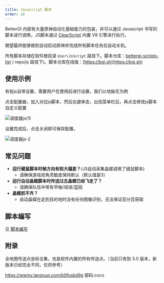 ```yaml
---
title: Javascript 脚本
order: 10
---
```


BetterGI 内部有大量原神自动化基础能力的包装，并可以通过 Javascript 书写的脚本进行调用，JS脚本通过 [ClearScript](https://github.com/microsoft/ClearScript) 内置 V8 引擎进行执行。

期望最终能够做到自动启动原神并完成所有脚本任务后自动关机。

所有脚本存储在软件根目录 `User\JsScript` 路径下。脚本仓库：[bettergi-scripts-list](https://github.com/babalae/bettergi-scripts-list) ( repo/js 路径下)。脚本仓库在线版：[https://bgi.sh](https://bgi.sh)

## 使用示例

有些js自带设置，需要用户在使用前进行设置，我们以地脉花为例

点击配置器，加入对应js脚本，然后右键单击，出现菜单栏后，再点击修改js脚本自定义配置

![调度器js(1)](https://github.com/user-attachments/assets/d96777a1-f5be-4551-a592-8c2e76d80ba3)

设置完成后，点击关闭即可保存配置。

![调度器js-2](https://github.com/user-attachments/assets/5eea7b6a-bd56-4fa2-a94f-fd43fcd9d3a2)

## 常见问题

* **运行键鼠脚本时候方向有较大偏差？**(JS自动采集晶蝶调用了键鼠脚本)
  * 请确保游戏视角灵敏度保持默认（默认值是3）
* **运行自动晶蝶脚本时传送过去晶蝶已经飞走了？**
  * 请确保队伍中带有早柚/瑶瑶/蓝砚
* **晶蝶抓不齐？**
  * 自动晶蝶在走到目的地时没有任何图像识别，无法保证百分百获取

## 脚本编写

见 [脚本编写](/dev/js/create.html)


## 附录

全地图传送点坐标合集，也是软件内置的所有传送点。（当前只有到 5.0 版本，新版本已经完全不同，仅供参考）

https://wwmy.lanzouq.com/b0fosbd9g 密码:coco


